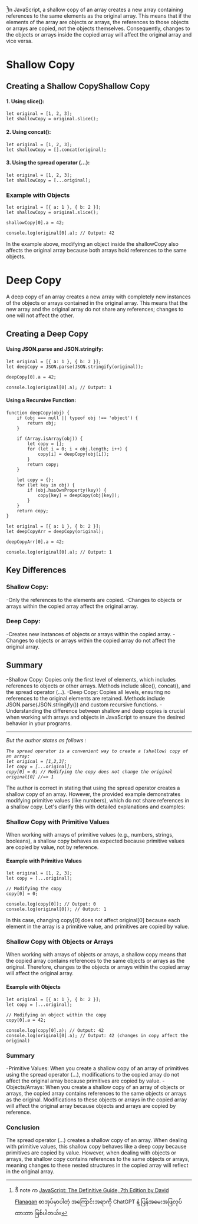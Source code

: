 [^1]In JavaScript, a shallow copy of an array creates a new array containing references to the same elements as the original array. This means that if the elements of the array are objects or arrays, the references to those objects or arrays are copied, not the objects themselves. Consequently, changes to the objects or arrays inside the copied array will affect the original array and vice versa.

# Shallow Copy

## Creating a Shallow CopyShallow Copy

#### 1. Using slice():

    let original = [1, 2, 3];
    let shallowCopy = original.slice();

#### 2. Using concat():
    let original = [1, 2, 3];
    let shallowCopy = [].concat(original);

#### 3. Using the spread operator (...):
    let original = [1, 2, 3];
    let shallowCopy = [...original];

### Example with Objects

    let original = [{ a: 1 }, { b: 2 }];
    let shallowCopy = original.slice();

    shallowCopy[0].a = 42;
    
    console.log(original[0].a); // Output: 42
    
In the example above, modifying an object inside the shallowCopy also affects the original array because both arrays hold references to the same objects.

# Deep Copy
A deep copy of an array creates a new array with completely new instances of the objects or arrays contained in the original array. This means that the new array and the original array do not share any references; changes to one will not affect the other.

## Creating a Deep Copy
#### Using JSON.parse and JSON.stringify:

    let original = [{ a: 1 }, { b: 2 }];
    let deepCopy = JSON.parse(JSON.stringify(original));
    
    deepCopy[0].a = 42;
    
    console.log(original[0].a); // Output: 1
    
#### Using a Recursive Function:

    function deepCopy(obj) {
        if (obj === null || typeof obj !== 'object') {
            return obj;
        }
    
        if (Array.isArray(obj)) {
            let copy = [];
            for (let i = 0; i < obj.length; i++) {
                copy[i] = deepCopy(obj[i]);
            }
            return copy;
        }
    
        let copy = {};
        for (let key in obj) {
            if (obj.hasOwnProperty(key)) {
                copy[key] = deepCopy(obj[key]);
            }
        }
        return copy;
    }
    
    let original = [{ a: 1 }, { b: 2 }];
    let deepCopyArr = deepCopy(original);
    
    deepCopyArr[0].a = 42;
    
    console.log(original[0].a); // Output: 1
    
## Key Differences
### Shallow Copy:

-Only the references to the elements are copied.
-Changes to objects or arrays within the copied array affect the original array.

### Deep Copy:

-Creates new instances of objects or arrays within the copied array.
-Changes to objects or arrays within the copied array do not affect the original array.

## Summary
-Shallow Copy: Copies only the first level of elements, which includes references to objects or other arrays. Methods include slice(), concat(), and the spread operator (...).
-Deep Copy: Copies all levels, ensuring no references to the original elements are retained. Methods include JSON.parse(JSON.stringify()) and custom recursive functions.
-Understanding the difference between shallow and deep copies is crucial when working with arrays and objects in JavaScript to ensure the desired behavior in your programs.

---

<i>But the author states as follows :

    The spread operator is a convenient way to create a (shallow) copy of an array:
    let original = [1,2,3];
    let copy = [...original];
    copy[0] = 0; // Modifying the copy does not change the original
    original[0] //=> 1
</i>

The author is correct in stating that using the spread operator creates a shallow copy of an array. However, the provided example demonstrates modifying primitive values (like numbers), which do not share references in a shallow copy. Let's clarify this with detailed explanations and examples:

### Shallow Copy with Primitive Values
When working with arrays of primitive values (e.g., numbers, strings, booleans), a shallow copy behaves as expected because primitive values are copied by value, not by reference.

#### Example with Primitive Values
    let original = [1, 2, 3];
    let copy = [...original];
    
    // Modifying the copy
    copy[0] = 0;
    
    console.log(copy[0]); // Output: 0
    console.log(original[0]); // Output: 1
In this case, changing copy[0] does not affect original[0] because each element in the array is a primitive value, and primitives are copied by value.

### Shallow Copy with Objects or Arrays
When working with arrays of objects or arrays, a shallow copy means that the copied array contains references to the same objects or arrays as the original. Therefore, changes to the objects or arrays within the copied array will affect the original array.

#### Example with Objects
    let original = [{ a: 1 }, { b: 2 }];
    let copy = [...original];
    
    // Modifying an object within the copy
    copy[0].a = 42;
    
    console.log(copy[0].a); // Output: 42
    console.log(original[0].a); // Output: 42 (changes in copy affect the original)

### Summary
-Primitive Values: When you create a shallow copy of an array of primitives using the spread operator (...), modifications to the copied array do not affect the original array because primitives are copied by value.
-Objects/Arrays: When you create a shallow copy of an array of objects or arrays, the copied array contains references to the same objects or arrays as the original. Modifications to these objects or arrays in the copied array will affect the original array because objects and arrays are copied by reference.

### Conclusion
The spread operator (...) creates a shallow copy of an array. When dealing with primitive values, this shallow copy behaves like a deep copy because primitives are copied by value. However, when dealing with objects or arrays, the shallow copy contains references to the same objects or arrays, meaning changes to these nested structures in the copied array will reflect in the original array.

[^1]: ဒီ note က [JavaScript: The Definitive Guide, 7th Edition by David Flanagan](https://www.oreilly.com/library/view/javascript-the-definitive/9781491952016/) စာအုပ်မှာပါတဲ့ အကြောင်းအရာကို ChatGPT နဲ့ ပြန်အမေးအဖြလုပ်ထားတာ ဖြစ်ပါတယ်။
